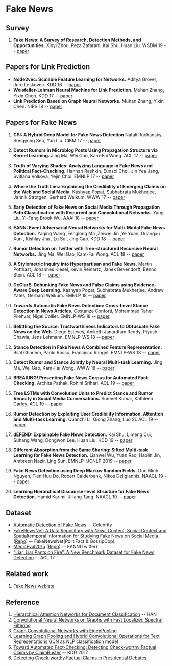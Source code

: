 # Fake News

## Survey
1. **Fake News: A Survey of Research, Detection Methods, and Opportunities.** Xinyi Zhou, Reza Zafarani, Kai Shu, Huan Liu. WSDM 19 -- [paper](https://dl.acm.org/doi/10.1145/3289600.3291382)

## Papers for Link Prediction
* **Node2vec: Scalable Feature Learning for Networks.** Aditya Grover, Jure Leskovec. KDD 16 -- [paper](https://dl.acm.org/doi/10.1145/2939672.2939754)
* **Weisfeiler-Lehman Neural Machine for Link Prediction.** Muhan Zhang, Yixin Chen. KDD 17 -- [paper](https://dl.acm.org/doi/10.1145/3097983.3097996)
* **Link Prediction Based on Graph Neural Networks.** Muhan Zhang, Yixin Chen. NIPS 18 -- [paper](https://papers.nips.cc/paper/7763-link-prediction-based-on-graph-neural-networks)

## Papers for Fake News
1. **CSI: A Hybrid Deep Model for Fake News Detection** Natali Ruchansky, Songyong Seo, Yan Liu. CIKM 17 -- [paper](https://dl.acm.org/doi/10.1145/3132847.3132877)
2. **Detect Rumors in Microblog Posts Using Propagation Structure via Kernel Learning.** Jing Ma, Wei Gao, Kam-Fai Wong. ACL 17 -- [paper](https://www.aclweb.org/anthology/P17-1066/)
3. **Truth of Varying Shades: Analyzing Language in Fake News and Political Fact-Checking.** Hannah Rashkin, Eunsol Choi, Jin Yea Jang, Svitlana Volkova, Yejin Choi. EMNLP 17 -- [paper](https://www.aclweb.org/anthology/D17-1317/)
4. **Where the Truth Lies: Explaining the Credibility of Emerging Claims on the Web and Social Media.** Kashyap Popat, Subhabrata Mukherjee, Jannik Strotgen, Gerhard Weikum. WWW 17 -- [paper](https://dl.acm.org/doi/10.1145/3041021.3055133)

5. **Early Detection of Fake News on Social Media Through Propagation Path Classification with Recurrent and Convolutional Networks.** Yang Liu, Yi-Fang Brook Wu. AAAI 18 -- [paper](https://www.aaai.org/ocs/index.php/AAAI/AAAI18/paper/view/16826)
6. **EANN: Event Adversarial Neural Networks for Multi-Modal Fake News Detection.** Yaqing Wang ,Fenglong Ma ,Zhiwei Jin ,Ye Yuan, Guangxu Xun , Kishlay Jha , Lu Su , Jing Gao. KDD 18 -- [paper](https://dl.acm.org/citation.cfm?id=3219819.3219903)
7. **Rumor Detection on Twitter with Tree-structured Recursive Neural Networks.** Jing Ma, Wei Gao, Kam-Fai Wong. ACL 18 -- [paper](https://www.aclweb.org/anthology/P18-1184/)
8. **A Stylometric Inquiry into Hyperpartisan and Fake News.** Martin Potthast, Johannes Kiesel, Kevin Reinartz, Janek Bevendorff, Benno Stein. ACL 18 -- [paper](https://www.aclweb.org/anthology/P18-1022/)
9. **DeClarE: Debunking Fake News and False Claims using Evidence-Aware Deep Learning.** Kashyap Popat, Subhabrata Mukherjee, Andrew Yates, Gerhard Weikum. EMNLP 18 -- [paper](https://www.aclweb.org/anthology/D18-1003/)
10. **Towards Automatic Fake News Detection: Cross-Level Stance Detection in News Articles.** Costanza Conforti, Mohammad Taher Pilehvar, Nigel Collier. EMNLP-WS 18 -- [paper](https://www.aclweb.org/anthology/W18-5507/)
11. **Belittling the Source: Trustworthiness Indicators to Obfuscate Fake News on the Web.** Diego Esteves, Aniketh Janardhan Reddy, Piyush Chawla, Jens Lehmann. EMNLP-WS 18 -- [paper](https://www.aclweb.org/anthology/W18-5508/)
12. **Stance Detection in Fake News A Combined Feature Representation.** Bilal Ghanem, Paolo Rosso, Francisco Rangel. EMNLP-WS 18 -- [paper](https://www.aclweb.org/anthology/W18-5510/)
13. **Detect Rumor and Stance Jointly by Neural Multi-task Learning.** Jing Ma, Wei Gao, Kam-Fai Wong. WWW 18 -- [paper](https://dl.acm.org/doi/10.1145/3184558.3188729)

14. **BREAKING! Presenting Fake News Corpus for Automated Fact Checking.** Archita Pathak, Rohini Srihari. ACL 19 -- [paper](https://www.aclweb.org/anthology/P19-2050/)
15. **Tree LSTMs with Convolution Units to Predict Stance and Rumor Veracity in Social Media Conversations.** Sumeet Kumar, Kathleen Carley. ACL 19 -- [paper](https://www.aclweb.org/anthology/P19-1498/)
16. **Rumor Detection by Exploiting User Credibility Information, Attention and Multi-task Learning.** Quanzhi Li, Qiong Zhang, Luo Si. ACL 19 -- [paper](https://www.aclweb.org/anthology/P19-1113/)
17. **dEFEND: Explainable Fake News Detection.** Kai Shu, Limeng Cui, Suhang Wang, Dongwon Lee, Huan Liu. KDD 19 -- [paper](https://www.kdd.org/kdd2019/accepted-papers/view/defend-explainable-fake-news-detection)
18. **Different Absorption from the Same Sharing: Sifted Multi-task Learning for Fake News Detection.** Lianwei Wu, Yuan Rao, Haolin Jin, Ambreen Nazir, Ling Sun. EMNLP-IJCNLP 2019 -- [paper](https://www.aclweb.org/anthology/D19-1471/)
19. **Fake News Detection using Deep Markov Random Fields.** Duc Minh Nguyen, Tien Huu Do, Robert Calderbank, Nikos Deligiannis. NAACL 19 -- [paper](https://www.aclweb.org/anthology/N19-1141/)
20. **Learning Hierarchical Discourse-level Structure for Fake News Detection.** Hamid Karimi, Jiliang Tang. NAACL 19 -- [paper](https://www.aclweb.org/anthology/N19-1347/)

## Dataset
* [Automatic Detection of Fake News](https://web.eecs.umich.edu/~mihalcea/papers/perezrosas.coling18.pdf) -- Celebrity
* [FakeNewsNet: A Data Repository with News Content, Social Context and Spatialtemporal Information for Studying Fake News on Social Media](https://arxiv.org/abs/1809.01286) ([Repo](https://github.com/KaiDMML/FakeNewsNet)) -- FakeNewsNet(PolitiFact & GossipCop)
* [MediaEval2015](http://www.multimediaeval.org/mediaeval2015/) ([Repo](https://github.com/MKLab-ITI/image-verification-corpus/tree/master/mediaeval2015)) -- EANN(Twitter)
* [“Liar, Liar Pants on Fire”: A New Benchmark Dataset for Fake News Detection](https://www.aclweb.org/anthology/P17-2067/) -- ACL 17

## Related work
1. [Fake News webiste](https://www.fake-news-tutorial.com/)

## Reference
1. [Hierarchical Attention Networks for Document Classification](https://www.aclweb.org/anthology/P16-2034/) -- HAN
2. [Convolutional Neural Networks on Graphs with Fast Localized Spectral Filtering](https://arxiv.org/abs/1606.09375)
3. [Graph Convolutional Networks with EigenPooling](https://dl.acm.org/doi/pdf/10.1145/3292500.3330982?download=true)
4. [Learning Graph Pooling and Hybrid Convolutional Operations for Text Representations](https://arxiv.org/pdf/1901.06965.pdf) GCN as NLP classification model
5. [Toward Automated Fact-Checking: Detecting Check-worthy Factual Claims by ClaimBuster](https://dl.acm.org/doi/pdf/10.1145/3097983.3098131?download=true) -- KDD 2017
6. [Detecting Check-worthy Factual Claims in Presidential Debates](https://dl.acm.org/doi/10.1145/2806416.2806652)
